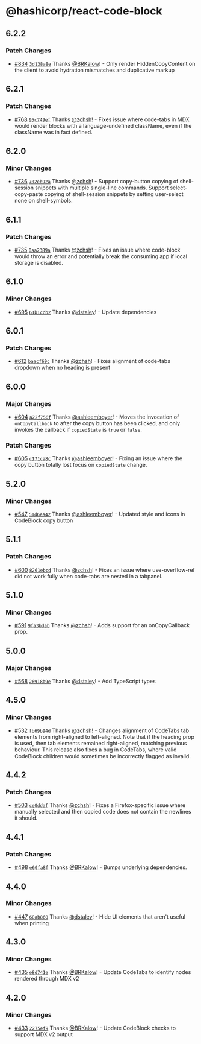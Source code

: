 # @hashicorp/react-code-block

## 6.2.2

### Patch Changes

- [#834](https://github.com/hashicorp/react-components/pull/834) [`3d138a8e`](https://github.com/hashicorp/react-components/commit/3d138a8efa43c1a14e3180205fc8f2b162ef3c64) Thanks [@BRKalow](https://github.com/BRKalow)! - Only render HiddenCopyContent on the client to avoid hydration mismatches and duplicative markup

## 6.2.1

### Patch Changes

- [#768](https://github.com/hashicorp/react-components/pull/768) [`95c749ef`](https://github.com/hashicorp/react-components/commit/95c749effc8d9eb17251e65f3d29db866b109121) Thanks [@zchsh](https://github.com/zchsh)! - Fixes issue where code-tabs in MDX would render blocks with a language-undefined className, even if the className was in fact defined.

## 6.2.0

### Minor Changes

- [#736](https://github.com/hashicorp/react-components/pull/736) [`702eb92a`](https://github.com/hashicorp/react-components/commit/702eb92ac35758fbdddabe9042b3a07c9d470a5b) Thanks [@zchsh](https://github.com/zchsh)! - Support copy-button copying of shell-session snippets with multiple single-line commands. Support select-copy-paste copying of shell-session snippets by setting user-select none on shell-symbols.

## 6.1.1

### Patch Changes

- [#735](https://github.com/hashicorp/react-components/pull/735) [`0aa2389a`](https://github.com/hashicorp/react-components/commit/0aa2389a98fa9ab004a855a81decbefc4014f022) Thanks [@zchsh](https://github.com/zchsh)! - Fixes an issue where code-block would throw an error and potentially break the consuming app if local storage is disabled.

## 6.1.0

### Minor Changes

- [#695](https://github.com/hashicorp/react-components/pull/695) [`61b1ccb2`](https://github.com/hashicorp/react-components/commit/61b1ccb204144907e9e7785312414dae753a3a73) Thanks [@dstaley](https://github.com/dstaley)! - Update dependencies

## 6.0.1

### Patch Changes

- [#612](https://github.com/hashicorp/react-components/pull/612) [`baacf69c`](https://github.com/hashicorp/react-components/commit/baacf69c24a9a52669d39ab9aa8d96087b854e11) Thanks [@zchsh](https://github.com/zchsh)! - Fixes alignment of code-tabs dropdown when no heading is present

## 6.0.0

### Major Changes

- [#604](https://github.com/hashicorp/react-components/pull/604) [`a22f756f`](https://github.com/hashicorp/react-components/commit/a22f756fb4d202e173b530475857f7b285b390f8) Thanks [@ashleemboyer](https://github.com/ashleemboyer)! - Moves the invocation of `onCopyCallback` to after the copy button has been clicked, and only invokes the callback if `copiedState` is `true` or `false`.

### Patch Changes

- [#605](https://github.com/hashicorp/react-components/pull/605) [`c171ca8c`](https://github.com/hashicorp/react-components/commit/c171ca8cfc15076332b5ccce2cde5dccff02ac62) Thanks [@ashleemboyer](https://github.com/ashleemboyer)! - Fixing an issue where the copy button totally lost focus on `copiedState` change.

## 5.2.0

### Minor Changes

- [#547](https://github.com/hashicorp/react-components/pull/547) [`51d6ea42`](https://github.com/hashicorp/react-components/commit/51d6ea42633194083fbcc192f7580f2d38c6a109) Thanks [@ashleemboyer](https://github.com/ashleemboyer)! - Updated style and icons in CodeBlock copy button

## 5.1.1

### Patch Changes

- [#600](https://github.com/hashicorp/react-components/pull/600) [`8261ebcd`](https://github.com/hashicorp/react-components/commit/8261ebcd4059d3899cd4c67263c58ef6f785ed0a) Thanks [@zchsh](https://github.com/zchsh)! - Fixes an issue where use-overflow-ref did not work fully when code-tabs are nested in a tabpanel.

## 5.1.0

### Minor Changes

- [#591](https://github.com/hashicorp/react-components/pull/591) [`9fa3bdab`](https://github.com/hashicorp/react-components/commit/9fa3bdab34d4f719cf73307f3adb0ff414e35f65) Thanks [@zchsh](https://github.com/zchsh)! - Adds support for an onCopyCallback prop.

## 5.0.0

### Major Changes

- [#568](https://github.com/hashicorp/react-components/pull/568) [`26918b9e`](https://github.com/hashicorp/react-components/commit/26918b9e32b3d4882bb18786f09eaa63c178bbc6) Thanks [@dstaley](https://github.com/dstaley)! - Add TypeScript types

## 4.5.0

### Minor Changes

- [#532](https://github.com/hashicorp/react-components/pull/532) [`fb69b94d`](https://github.com/hashicorp/react-components/commit/fb69b94d205f4f264a66648888495a5401a17e0f) Thanks [@zchsh](https://github.com/zchsh)! - Changes alignment of CodeTabs tab elements from right-aligned to left-aligned. Note that if the heading prop is used, then tab elements remained right-aligned, matching previous behaviour. This release also fixes a bug in CodeTabs, where valid CodeBlock children would sometimes be incorrectly flagged as invalid.

## 4.4.2

### Patch Changes

- [#503](https://github.com/hashicorp/react-components/pull/503) [`ce0ddaf`](https://github.com/hashicorp/react-components/commit/ce0ddafd0555d133a48531aefd1e614432d2d593) Thanks [@zchsh](https://github.com/zchsh)! - Fixes a Firefox-specific issue where manually selected and then copied code does not contain the newlines it should.

## 4.4.1

### Patch Changes

- [#498](https://github.com/hashicorp/react-components/pull/498) [`e60fa8f`](https://github.com/hashicorp/react-components/commit/e60fa8f437a98f97f6c0ed396f194192cf5e376e) Thanks [@BRKalow](https://github.com/BRKalow)! - Bumps underlying dependencies.

## 4.4.0

### Minor Changes

- [#447](https://github.com/hashicorp/react-components/pull/447) [`68ab860`](https://github.com/hashicorp/react-components/commit/68ab860ae59f6df3b81a57eee953f6c33af3a75b) Thanks [@dstaley](https://github.com/dstaley)! - Hide UI elements that aren't useful when printing

## 4.3.0

### Minor Changes

- [#435](https://github.com/hashicorp/react-components/pull/435) [`e8d741e`](https://github.com/hashicorp/react-components/commit/e8d741eb4d599af4d77a086cc4041754db35790e) Thanks [@BRKalow](https://github.com/BRKalow)! - Update CodeTabs to identify nodes rendered through MDX v2

## 4.2.0

### Minor Changes

- [#433](https://github.com/hashicorp/react-components/pull/433) [`2275ef9`](https://github.com/hashicorp/react-components/commit/2275ef92f7cf2b00d413c465bafde636ea7fb9fa) Thanks [@BRKalow](https://github.com/BRKalow)! - Update CodeBlock checks to support MDX v2 output
